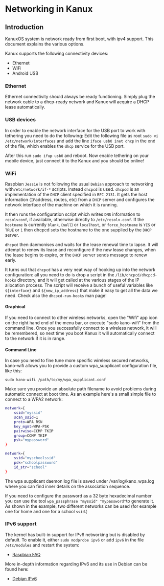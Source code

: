 # Networking in Kanux
## Introduction

KanuxOS system is network ready from first boot, with ipv4 support. This document explains the various options.

Kanux supports the following connectivity devices:

- Ethernet
- WiFi
- Android USB

### Ethernet

Ethernet connectivity should always be ready functioning. Simply plug the network cable to a dhcp-ready network and Kanux will acquire a DHCP lease automatically.

### USB devices

In order to enable the network interface for the USB port to work with tethering you need to do the following: Edit the following file as root `sudo vi /etc/network/interfaces` and add the line `iface usb0 inet dhcp` in the end of the file, which enables the `dhcp` service for the USB port.

After this run `sudo ifup usb0` and reboot. Now enable tethering on your mobile device, just connect it to the Kanux and you should be online!

### WiFi

Raspbian `Jessie` is not following the usual `Debian` approach to networking with`/etc/network/if-*` scripts. Instead `dhcpcd` is used. `dhcpcd` is an implementation of the `DHCP` client specified in `RFC 2131`. It gets the host information (`IP`address, routes, etc) from a `DHCP` server and configures the network interface of the machine on which it is running.

It then runs the configuration script which writes `DNS` information to `resolvconf`, if available, otherwise directly to `/etc/resolv.conf`. If the `hostname` is currently `blank`, (`null`) or `localhost`, or `force_hostname` is `YES` or `TRUE` or `1` then dhcpcd sets the hostname to the one supplied by the `DHCP` server.

`dhcpcd` then daemonises and waits for the lease renewal time to lapse. It will attempt to renew its lease and reconfigure if the new lease changes, when the lease begins to expire, or the `DHCP` server sends message to renew early.

It turns out that `dhcpcd` has a very neat way of hooking up into the network configuration: all you need to do is drop a script in the `/lib/dhcpcd/dhcpcd-hooks` directory, and it will get called at the various stages of the IP allocation process. The script will receive a bunch of useful variables like `${interface}` and `${new_ip_address}` that make it easy to get all the data we need. Check also the `dhcpcd-run-hooks` man page!

#### Graphical

If you need to connect to other wireless networks, open the "Wifi" app icon on the right hand end of the menu bar, or execute "sudo kano-wifi" from the command line. Once you successfully connect to a wireless network, it will be remembered, so next time you boot Kanux it will automatically connect to the network if it is in range.

#### Command Line

In case you need to fine tune more specific wireless secured networks, kano-wifi allows you to provide a custom wpa_supplicant configuration file, like this:

`sudo kano-wifi /path/to/my/wpa_supplicant.conf`

Make sure you provide an absolute path filename to avoid problems during automatic connect at boot time. As an example here's a small simple file to connect to a WPA2 network:

```bash
network={
    ssid="myssid"
    scan_ssid=1
    proto=WPA RSN
  	key_mgmt=WPA-PSK
  	pairwise=CCMP TKIP
  	group=CCMP TKIP
  	psk="mypassword"
}

network={
    ssid="myschoolssid"
    psk="schoolpassword"
    id_str="school"
}
```

The wpa supplicant daemon log file is saved under /var/log/kano_wpa.log where you can find inner details on the association sequence.

If you need to configure the password as a 32 byte hexadecimal number you can use the tool `wpa_passphrase "myssid" "mypassword"`to generate it. As shown in the example, two different networks can be used (for example one for home and one for a school `ssid`.)

### IPv6 support

The kernel has built-in support for IPv6 networking but is disabled by default. To enable it, either `sudo modprobe ipv6` or add `ipv6` in the file `/etc/modules` and restart the system:

- [Raspbian FAQ](http://www.raspbian.org/RaspbianFAQ#How_do_I_enable_or_use_IPv6.3F)

More in-depth information regarding IPv6 and its use in Debian can be found here:

- [Debian IPv6](https://wiki.debian.org/DebianIPv6)
